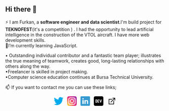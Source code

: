 ## Hi there 👋
⚡ I am Furkan, a **software engineer and data scientist**.I'm build project for **TEKNOFEST**(it's a competition ) . I had the opportunity to lead artificial intelligence in the construction of the VTOL aircraft. I have more web development skills.  
🌱I’m currently learning JavaScript.

• Outstanding individual contributor and a fantastic team player; illustrates the true meaning of teamwork, creates good, long-lasting relationships with others along the way.  
•Freelancer is skilled in project making.  
•Computer science education continues at Bursa Technical University.   
  
    
📫 If you want to contact me you can use these links;    
<p align='center'>
<a href="https://twitter.com/portiiiix"><img height="30" src="https://github.com/furkanportakal/furkanportakal/blob/master/icons/tw.svg"></a>&nbsp;&nbsp;
<a href="https://instagram.com/porrtiiii"><img height="30" src="https://github.com/furkanportakal/furkanportakal/blob/master/icons/insta.svg"></a>&nbsp;&nbsp;
<a href="https://www.linkedin.com/in/furkan-portakal"><img height="30" src="https://github.com/furkanportakal/furkanportakal/blob/master/icons/in.svg"></a>&nbsp;&nbsp;
<a href="https://dev.to/furkanportakal"><img height="30" src="https://github.com/furkanportakal/furkanportakal/blob/master/icons/dev.svg"></a>&nbsp;&nbsp;
<a href="https://www.porticode.com"><img height="30" src="https://github.com/furkanportakal/furkanportakal/blob/master/icons/web.svg"></a>
  
</p>

<!--
**FurkanPortakal/furkanportakal** is a ✨ _special_ ✨ repository because its `README.md` (this file) appears on your GitHub profile.

Here are some ideas to get you started:

- 🔭 I’m currently working on ...
- 🌱 I’m currently learning ...
- 👯 I’m looking to collaborate on ...
- 🤔 I’m looking for help with ...
- 💬 Ask me about ...
- 📫 How to reach me: ...
- 😄 Pronouns: ...
- ⚡ Fun fact: ...
-->
